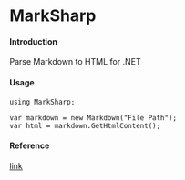 # MarkSharp

#### Introduction
Parse Markdown to HTML for .NET

#### Usage

```
using MarkSharp;

var markdown = new Markdown("File Path");
var html = markdown.GetHtmlContent();
```

#### Reference

[link](https://github.com/Moon-Li/The-C-Programming-Language/tree/master/markDown)